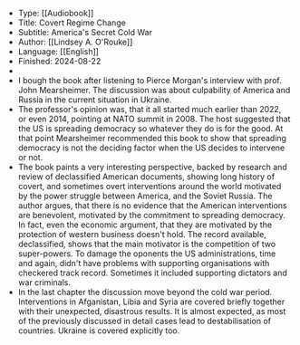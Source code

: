 - Type: [[Audiobook]]
- Title: Covert Regime Change
- Subtitle: America's Secret Cold War
- Author: [[Lindsey A. O'Rouke]]
- Language: [[English]]
- Finished: 2024-08-22
-
- I bough the book after listening to Pierce Morgan's interview with prof. John Mearsheimer. The discussion was about culpability of America and Russia in the current situation in Ukraine.
- The professor's opinion was, that it all started much earlier than 2022, or even 2014, pointing at NATO summit in 2008. The host suggested that the US is spreading democracy so whatever they do is for the good. At that point Mearsheimer recommended this book to show that spreading democracy is not the deciding factor when the US decides to intervene or not.
- The book paints a very interesting perspective, backed by research and review of declassified American documents, showing long history of covert, and sometimes overt interventions around the world motivated by the power struggle between America, and the Soviet Russia. The author argues, that there is no evidence that the American interventions are benevolent, motivated by the commitment to spreading democracy. In fact, even the economic argument, that they are motivated by the protection of western business doesn't hold. The record available, declassified, shows that the main motivator is the competition of two super-powers. To damage the oponents the US administrations, time and again, didn't have problems with supporting organisations with checkered track record. Sometimes it included supporting dictators and war criminals.
- In the last chapter the discussion move beyond the cold war period. Interventions in Afganistan, Libia and Syria are covered briefly together with their unexpected, disastrous results. It is almost expected, as most of the previously discussed in detail cases lead to destabilisation of countries. Ukraine is covered explicitly too.